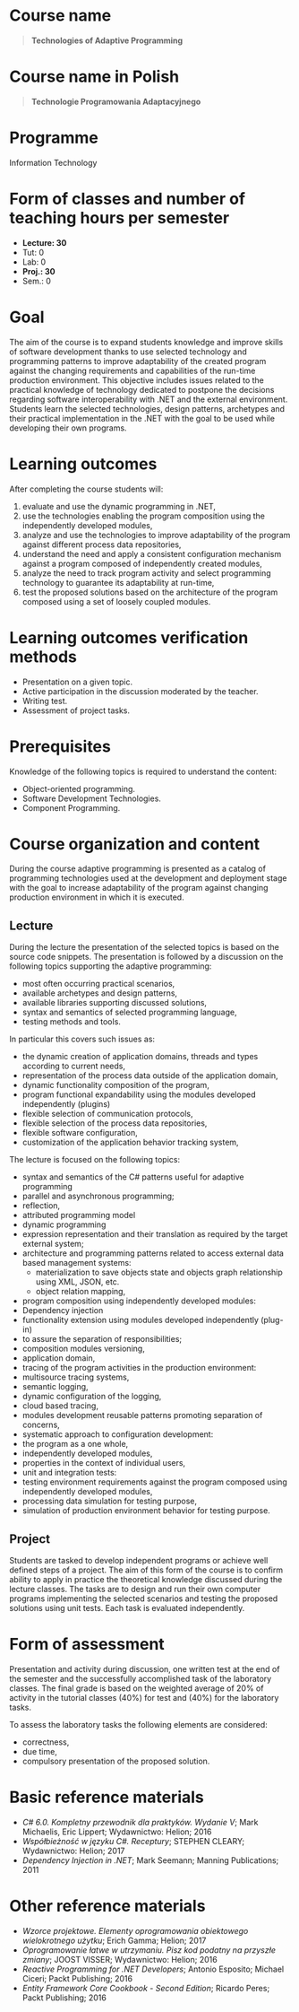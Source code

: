 # Course name #

> **Technologies of Adaptive Programming**

# Course name in Polish #

> **Technologie Programowania Adaptacyjnego**

# Programme #

Information Technology

# Form of classes and number of teaching hours per semester #

* **Lecture: 30**
* Tut: 0
* Lab: 0
* **Proj.: 30**
* Sem.: 0
 
# Goal #

The aim of the course is to expand students knowledge and improve skills of software development thanks to use selected technology and programming patterns to improve adaptability of the created program against the changing requirements and capabilities of the run-time production environment. This objective includes issues related to the practical knowledge of technology dedicated to postpone the decisions regarding software interoperability with .NET and the external environment. Students learn the selected technologies, design patterns, archetypes and their practical implementation in the .NET with the goal to be used while developing their own programs.

# Learning outcomes #

After completing the course students will:

1. evaluate and use the dynamic programming in .NET,
2. use the technologies enabling the program composition using the independently developed modules,
3. analyze and use the technologies to improve adaptability of the program against different process data repositories,
4. understand the need and apply a consistent configuration mechanism against a program composed of independently created modules,
5. analyze the need to track program activity and select programming technology to guarantee its adaptability at run-time,
6. test the proposed solutions based on the architecture of the program composed using a set of loosely coupled modules.

# Learning outcomes verification methods #

* Presentation on a given topic.
* Active participation in the discussion moderated by the teacher.
* Writing test.
* Assessment of project tasks.

# Prerequisites #

Knowledge of the following topics is required to understand the content:

* Object-oriented programming.
* Software Development Technologies.
* Component Programming.

# Course organization and content #

During the course adaptive programming is presented as a catalog of programming technologies used at the development and deployment stage with the goal to increase adaptability of the program against changing production environment in which it is executed.

## Lecture 

During the lecture the presentation of the selected topics is based on the source code snippets. The presentation is followed by a discussion on the following topics supporting the adaptive programming:

* most often occurring practical scenarios,
* available archetypes and design patterns,
* available libraries supporting discussed solutions,
* syntax and semantics of selected programming language,
* testing methods and tools.

In particular this covers such issues as:

* the dynamic creation of application domains, threads and types according to current needs,
* representation of the process data outside of the application domain,
* dynamic functionality composition of the program,
* program functional expandability using the modules developed independently (plugins)
* flexible selection of communication protocols,
* flexible selection of the process data repositories,
* flexible software configuration,
* customization of the application behavior tracking system,

The lecture is focused on the following topics:

* syntax and semantics of the C# patterns useful for adaptive programming
 * parallel and asynchronous programming;
 * reflection,
 * attributed programming model
 * dynamic programming
* expression representation and their translation as required by the target external system;
* architecture and programming patterns related to access external data based management systems:
	* materialization to save objects state and objects graph relationship using XML, JSON, etc.
	* object relation mapping,
* program composition using independently developed modules:
 * Dependency injection
 * functionality extension using modules developed independently (plug-in)
 * to assure the separation of responsibilities;
 * composition modules versioning,
 * application domain,
*  tracing of the program activities in the production environment:
 * multisource tracing systems,
 * semantic logging,
 * dynamic configuration of the logging,
 * cloud based tracing,
 * modules development reusable patterns promoting separation of concerns,
* systematic approach to configuration development:
 * the program as a one whole,
 * independently developed modules,
 * properties in the context of individual users,
* unit and integration tests:
 * testing environment requirements against the program composed using independently developed modules,
 * processing data simulation for testing purpose,
 * simulation of production environment behavior for testing purpose.    

## Project

Students are tasked to develop independent programs or achieve well defined steps of a project. The aim of this form of the course is to confirm ability to apply in practice the theoretical knowledge discussed during the lecture classes. The tasks are to design and run their own computer programs implementing the selected scenarios and testing the proposed solutions using unit tests. Each task is evaluated independently.

# Form of assessment #

Presentation and activity during discussion, one written test at the end of the semester and the successfully accomplished task of the laboratory classes. The final grade is based on the weighted average of 20% of activity in the tutorial classes (40%) for test and (40%) for the laboratory tasks.

To assess the laboratory tasks the following elements are considered:
* correctness, 
* due time, 
* compulsory presentation of the proposed solution.

# Basic reference materials #

* *C# 6.0. Kompletny przewodnik dla praktyków. Wydanie V*; Mark Michaelis, Eric Lippert; Wydawnictwo: Helion; 2016
* *Współbieżność w języku C#. Receptury*; STEPHEN CLEARY; Wydawnictwo: Helion; 2017
* *Dependency Injection in .NET*; Mark Seemann; Manning Publications; 2011
 
# Other reference materials #

* *Wzorce projektowe. Elementy oprogramowania obiektowego wielokrotnego użytku*; Erich Gamma; Helion; 2017
* *Oprogramowanie łatwe w utrzymaniu. Pisz kod podatny na przyszłe zmiany*; JOOST VISSER; Wydawnictwo: Helion; 2016
* *Reactive Programming for .NET Developers*; Antonio Esposito; Michael Ciceri; Packt Publishing; 2016
* *Entity Framework Core Cookbook - Second Edition*; Ricardo Peres; Packt Publishing; 2016 






